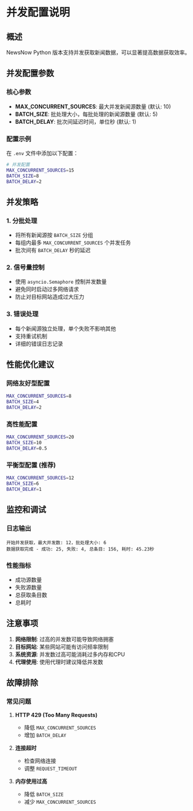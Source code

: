 # 并发配置说明

## 概述

NewsNow Python 版本支持并发获取新闻数据，可以显著提高数据获取效率。

## 并发配置参数

### 核心参数

- **MAX_CONCURRENT_SOURCES**: 最大并发新闻源数量 (默认: 10)
- **BATCH_SIZE**: 批处理大小，每批处理的新闻源数量 (默认: 5)
- **BATCH_DELAY**: 批次间延迟时间，单位秒 (默认: 1)

### 配置示例

在 `.env` 文件中添加以下配置：

```bash
# 并发配置
MAX_CONCURRENT_SOURCES=15
BATCH_SIZE=8
BATCH_DELAY=2
```

## 并发策略

### 1. 分批处理
- 将所有新闻源按 `BATCH_SIZE` 分组
- 每组内最多 `MAX_CONCURRENT_SOURCES` 个并发任务
- 批次间有 `BATCH_DELAY` 秒的延迟

### 2. 信号量控制
- 使用 `asyncio.Semaphore` 控制并发数量
- 避免同时启动过多网络请求
- 防止对目标网站造成过大压力

### 3. 错误处理
- 每个新闻源独立处理，单个失败不影响其他
- 支持重试机制
- 详细的错误日志记录

## 性能优化建议

### 网络友好型配置
```bash
MAX_CONCURRENT_SOURCES=8
BATCH_SIZE=4
BATCH_DELAY=2
```

### 高性能配置
```bash
MAX_CONCURRENT_SOURCES=20
BATCH_SIZE=10
BATCH_DELAY=0.5
```

### 平衡型配置 (推荐)
```bash
MAX_CONCURRENT_SOURCES=12
BATCH_SIZE=6
BATCH_DELAY=1
```

## 监控和调试

### 日志输出
```
开始并发获取，最大并发数: 12，批处理大小: 6
数据获取完成 - 成功: 25, 失败: 4, 总条目: 156, 耗时: 45.23秒
```

### 性能指标
- 成功源数量
- 失败源数量
- 总获取条目数
- 总耗时

## 注意事项

1. **网络限制**: 过高的并发数可能导致网络拥塞
2. **目标网站**: 某些网站可能有访问频率限制
3. **系统资源**: 并发数过高可能消耗过多内存和CPU
4. **代理使用**: 使用代理时建议降低并发数

## 故障排除

### 常见问题

1. **HTTP 429 (Too Many Requests)**
   - 降低 `MAX_CONCURRENT_SOURCES`
   - 增加 `BATCH_DELAY`

2. **连接超时**
   - 检查网络连接
   - 调整 `REQUEST_TIMEOUT`

3. **内存使用过高**
   - 降低 `BATCH_SIZE`
   - 减少 `MAX_CONCURRENT_SOURCES`
